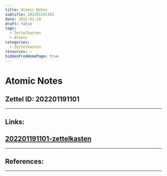 ```yaml
---
title: Atomic Notes
subtitle: 202201191101
date: 2022-01-19
draft: false
tags:
  - Zettelkasten
  - Atomic
categories:
  - Zettelkasten
resources: ~
hiddenFromHomePage: true
---
```


# Atomic Notes

## Zettel ID: 202201191101

<!--more-->

---

## Links:

## [202201191101-zettelkasten](202201191101-zettelkasten.md)

---

## References:

---
